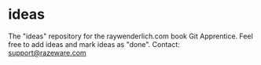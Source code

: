 # ideas
The "ideas" repository for the raywenderlich.com book Git Apprentice.
Feel free to add ideas and mark ideas as "done".
Contact: support@razeware.com

